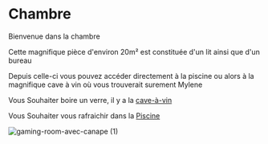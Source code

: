 # Chambre
Bienvenue dans la chambre

Cette magnifique pièce d'environ 20m² est constituée d'un lit ainsi que d'un bureau 

Depuis celle-ci vous pouvez accéder directement à la piscine ou alors à la magnifique cave à vin où vous trouverait surement Mylene 

Vous Souhaiter boire un verre, il y a la [cave-à-vin](cave-à-vin.md)

Vous Souhaiter vous rafraichir dans la [Piscine](piscine.md)

![gaming-room-avec-canape (1)](https://github.com/noahbhme/labyrinthe-sio24/assets/136432269/2b6890db-d4f4-431d-83b6-ae7b7d742787)

